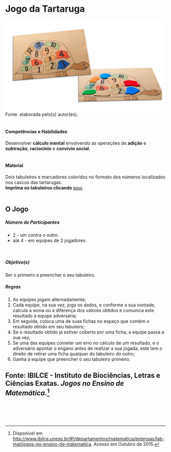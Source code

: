 # Jogo da Tartaruga  

![Jogo da Tartaruga](/imagens/jogos/jogo-da-tartaruga.jpg "Jogo da Tartaruga")  
Fonte: elaborada pelo(s) autor(es).   
<br/>  

#### <i class="fa fa-child"></i> Competências e Habilidades  
Desenvolver **cálculo mental** envolvendo as operações de **adição** e **subtração**, **raciocínio** e **convívio social**.  
<br/>  

#### <i class="fa fa-scissors"></i> Material  
Dois tabuleiros e marcadores coloridos no formato dos números localizados nos cascos das tartarugas.  
**Imprima os tabuleiros clicando** [aqui](http://www.ibilce.unesp.br/Home/Departamentos/Matematica/labmat/jogo_da_tartaruga.pdf).  
<br/>  

## <div class="row text-center">O Jogo</div>  
##### <i class="fa fa-users"></i> Número de Participantes  
- 2 - um contra o outro.  
- até 4 - em equipes de 2 jogadores.  
<br/>  

##### <i class="fa fa-trophy"></i> Objetivo(s)  
Ser o primeiro a preencher o seu tabuleiro.  

##### <i class="fa fa-thumb-tack"></i> Regras  
1.	As equipes jogam alternadamente;  
2.	Cada equipe, na sua vez, joga os dados, e conforme a sua vontade, calcula a soma ou a diferença dos valores obtidos e comunica este resultado à equipe adversária;  
3.	Em seguida, coloca uma de suas fichas no espaço que contém o resultado obtido em seu tabuleiro;  
4.	Se o resultado obtido já estiver coberto por uma ficha, a equipe passa a sua vez;  
5.	Se uma das equipes cometer um erro no cálculo de um resultado, e o adversário apontar o engano antes de realizar a sua jogada, este tem o direito de retirar uma ficha qualquer do tabuleiro do outro;  
6.	Ganha a equipe que preencher o seu tabuleiro primeiro.<br/>  

**Fonte:** IBILCE - Instituto de Biociências, Letras e Ciências Exatas. *Jogos no Ensino de Matemática*.[^1]  
<br/>
---  
[^1]: Disponível em http://www.ibilce.unesp.br/#!/departamentos/matematica/extensao/lab-mat/jogos-no-ensino-de-matematica. Acesso em Outubro de 2015.
<br/>  
<br/>  
